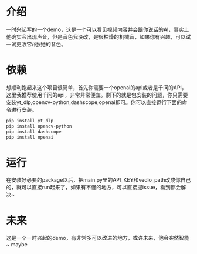 # 介绍
一时兴起写的一个demo，这是一个可以看见视频内容并会跟你说话的AI，事实上他确实会出现声音，但是音色我没改，是很枯燥的机械音，如果你有兴趣，可以试一试更改它/他/她的音色。<br/>

# 依赖
想顺利跑起来这个项目很简单，首先你需要一个openai的api或者是千问的API，这里我推荐使用千问的api，非常非常便宜。剩下的就是包安装的问题，你只需要安装yt_dlp,opencv-python,dashscope,openai即可。你可以直接运行下面的命令进行安装。<br/>
```markdown
pip install yt_dlp
pip install opencv-python
pip install dashscope
pip install openai
```
# 运行
在安装好必要的package以后，把main.py里的API_KEY和vedio_path改成你自己的，就可以直接run起来了，如果有不懂的地方，可以直接提issue，看到都会解决~

# 未来
这是一个一时兴起的demo，有非常多可以改进的地方，或许未来，他会突然智能~ maybe
